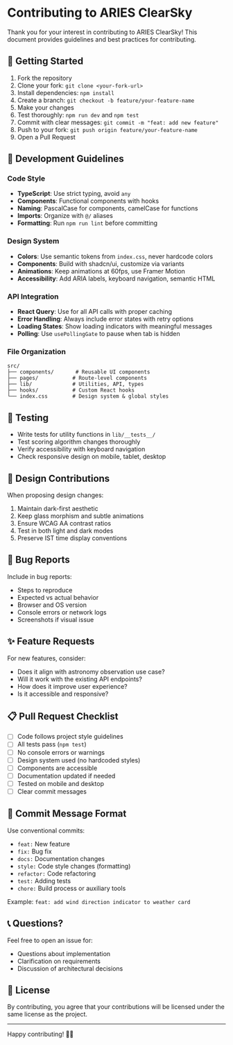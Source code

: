 # Contributing to ARIES ClearSky

Thank you for your interest in contributing to ARIES ClearSky! This document provides guidelines and best practices for contributing.

## 🚀 Getting Started

1. Fork the repository
2. Clone your fork: `git clone <your-fork-url>`
3. Install dependencies: `npm install`
4. Create a branch: `git checkout -b feature/your-feature-name`
5. Make your changes
6. Test thoroughly: `npm run dev` and `npm test`
7. Commit with clear messages: `git commit -m "feat: add new feature"`
8. Push to your fork: `git push origin feature/your-feature-name`
9. Open a Pull Request

## 📝 Development Guidelines

### Code Style

- **TypeScript**: Use strict typing, avoid `any`
- **Components**: Functional components with hooks
- **Naming**: PascalCase for components, camelCase for functions
- **Imports**: Organize with `@/` aliases
- **Formatting**: Run `npm run lint` before committing

### Design System

- **Colors**: Use semantic tokens from `index.css`, never hardcode colors
- **Components**: Build with shadcn/ui, customize via variants
- **Animations**: Keep animations at 60fps, use Framer Motion
- **Accessibility**: Add ARIA labels, keyboard navigation, semantic HTML

### API Integration

- **React Query**: Use for all API calls with proper caching
- **Error Handling**: Always include error states with retry options
- **Loading States**: Show loading indicators with meaningful messages
- **Polling**: Use `usePollingGate` to pause when tab is hidden

### File Organization

```
src/
├── components/       # Reusable UI components
├── pages/           # Route-level components
├── lib/             # Utilities, API, types
├── hooks/           # Custom React hooks
└── index.css        # Design system & global styles
```

## 🧪 Testing

- Write tests for utility functions in `lib/__tests__/`
- Test scoring algorithm changes thoroughly
- Verify accessibility with keyboard navigation
- Check responsive design on mobile, tablet, desktop

## 🎨 Design Contributions

When proposing design changes:

1. Maintain dark-first aesthetic
2. Keep glass morphism and subtle animations
3. Ensure WCAG AA contrast ratios
4. Test in both light and dark modes
5. Preserve IST time display conventions

## 🐛 Bug Reports

Include in bug reports:

- Steps to reproduce
- Expected vs actual behavior
- Browser and OS version
- Console errors or network logs
- Screenshots if visual issue

## ✨ Feature Requests

For new features, consider:

- Does it align with astronomy observation use case?
- Will it work with the existing API endpoints?
- How does it improve user experience?
- Is it accessible and responsive?

## 📋 Pull Request Checklist

- [ ] Code follows project style guidelines
- [ ] All tests pass (`npm test`)
- [ ] No console errors or warnings
- [ ] Design system used (no hardcoded styles)
- [ ] Components are accessible
- [ ] Documentation updated if needed
- [ ] Tested on mobile and desktop
- [ ] Clear commit messages

## 🔄 Commit Message Format

Use conventional commits:

- `feat:` New feature
- `fix:` Bug fix
- `docs:` Documentation changes
- `style:` Code style changes (formatting)
- `refactor:` Code refactoring
- `test:` Adding tests
- `chore:` Build process or auxiliary tools

Example: `feat: add wind direction indicator to weather card`

## 📞 Questions?

Feel free to open an issue for:

- Questions about implementation
- Clarification on requirements
- Discussion of architectural decisions

## 📄 License

By contributing, you agree that your contributions will be licensed under the same license as the project.

---

Happy contributing! 🌟🔭
